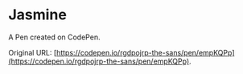 # Jasmine 

A Pen created on CodePen.

Original URL: [https://codepen.io/rgdpojrp-the-sans/pen/empKQPp](https://codepen.io/rgdpojrp-the-sans/pen/empKQPp).

